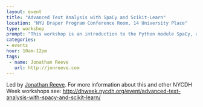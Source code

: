 ```yaml
---
layout: event
title: "Advanced Text Analysis with SpaCy and Scikit-Learn"
location: "NYU Draper Program Conference Room, 14 University Place"
type: workshop
prompt: "This workshop is an introduction to the Python module SpaCy, a new library for natural language processing written in Cython, and Scikit-Learn, a library for machine learning. It is intended for intermediate to advanced Python programmers who are familiar with natural language processing suites such as the NLTK, and who are ready to explore next-generation tools. We will cover advanced topics such as word embeddings, dependency parsing, and machine learning."
categories:
- events
hour: 10am-12pm
tags:
 - name: Jonathan Reeve
   url: http://jonreeve.com
---
```


Led by [Jonathan Reeve](http://jonreeve.com). For more information about this and other NYCDH Week workshops see: <http://dhweek.nycdh.org/event/advanced-text-analysis-with-spacy-and-scikit-learn/>
